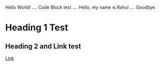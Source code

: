 Hello World!
.... Code Block test
.... Hello, my name is Rahul
.... Goodbye

# Heading 1 Test

## Heading 2 and Link test

[Link](https://github.com/rabulsara02)
